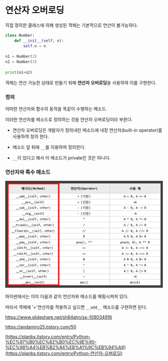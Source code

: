 # 연산자 오버로딩

직접 정의한 클래스에 의해 생성된 객체는 기본적으로 연산이 불가능하다.

```python
class Number:
    def __init__(self, n):
        self.n = n
        
n1 = Number(2)
n2 = Number(3)

print(n1+n2)
```

객체는 연산 가능한 상태로 만들기 위해 **연산자 오버로딩**을 사용하여 이를 구현한다.



### 정의

어떠한 연산자와 함수의 동작을 똑같이 수행하는 메소드.

이러한 연산자를 메소드로 정의하는 것을 연산자 오버로딩이라 부른다.

- 연산자 오버로딩은 개발자가 정의내린 메소드에 내장 연산자(built-in operator)를 사용하여 정의 한다.

- 메소드 앞 뒤에 `__`를 이용하여 정의한다.
- `__`이 있다고 해서 이 메소드가 private인 것은 아니다.



### 연산자와 특수 메소드

![img](./img/img5.png)

파이썬에서는 이미 다음과 같이 연산자와 메소드를 매핑시켜져 있다.

따라서 객체에  '+'연산자를 적용하고 싶으면 `__add__` 메소드를 구현하면 된다.

<https://www.slideshare.net/sh84ahn/ss-108034916>

<https://andamiro25.tistory.com/50>

[https://planbs.tistory.com/entry/Python-%EC%97%B0%EC%82%B0%EC%9E%90-%EC%98%A4%EB%B2%84%EB%A1%9C%EB%94%A9](https://planbs.tistory.com/entry/Python-연산자-오버로딩)